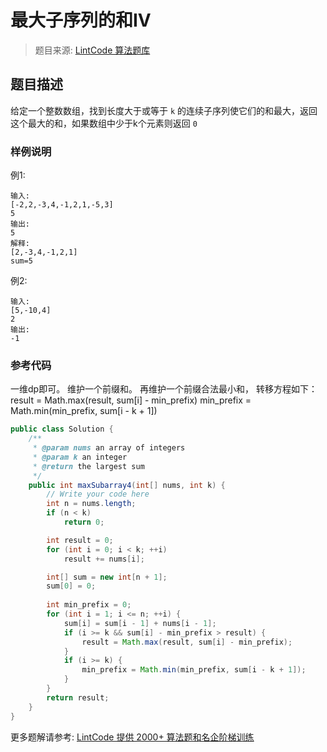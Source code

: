 # 最大子序列的和IV
 > 题目来源: [LintCode 算法题库](https://www.lintcode.com/problem/maximum-subarray-iv/?utm_source=sc-github-wzz)
 ## 题目描述
 给定一个整数数组，找到长度大于或等于 `k` 的连续子序列使它们的和最大，返回这个最大的和，如果数组中少于k个元素则返回 `0`
 ### 样例说明
 例1:
```
输入:
[-2,2,-3,4,-1,2,1,-5,3]
5
输出:
5
解释:
[2,-3,4,-1,2,1]
sum=5
```

例2:
```
输入:
[5,-10,4]
2
输出:
-1
```


 ### 参考代码
 一维dp即可。
维护一个前缀和。
再维护一个前缀合法最小和，
转移方程如下：
 result = Math.max(result, sum[i] - min_prefix)
min_prefix = Math.min(min_prefix, sum[i - k + 1])
```java
public class Solution {
    /**
     * @param nums an array of integers
     * @param k an integer
     * @return the largest sum
     */
    public int maxSubarray4(int[] nums, int k) {
        // Write your code here
        int n = nums.length;
        if (n < k)
            return 0;

        int result = 0;
        for (int i = 0; i < k; ++i)
            result += nums[i];

        int[] sum = new int[n + 1];
        sum[0] = 0;
        
        int min_prefix = 0;
        for (int i = 1; i <= n; ++i) {
            sum[i] = sum[i - 1] + nums[i - 1];
            if (i >= k && sum[i] - min_prefix > result) {
                result = Math.max(result, sum[i] - min_prefix);
            }
            if (i >= k) {
                min_prefix = Math.min(min_prefix, sum[i - k + 1]);
            }
        }
        return result;
    }
}
```
 更多题解请参考: [LintCode 提供 2000+ 算法题和名企阶梯训练](https://www.lintcode.com/problem/?utm_source=sc-github-wzz)